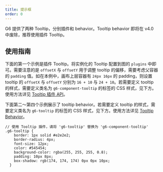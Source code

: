 ```yaml
---
title: 提示框
order: 0
---
```


G6 提供了两种 Tooltip，分别插件和 behavior。Tooltip behavior 即将在 v4.0 中废除，推荐使用插件 Tooltip。

## 使用指南

下面的第一个示例是插件 Tooltip。将实例化的 Tooltip 配置到图的 `plugins` 中即可。需要注意的是 `offsetX` 与 `offsetY` 用于调整 tooltip 的偏移，需要考虑父容器的 `padding` 值。如在本例中，画布上层容器有 `24px 16px` 的 padding，则设置 tooltip 的 `offsetX` 与 `offsetY` 分别为 `16 + 10` 与 `24 + 10`。若需要定义 tooltip 的样式，需要定义类名为 `g6-component-tooltip` 的标签的 CSS 样式，见下方。使用方法详见 [Tooltip 插件 API](/zh/docs/api/Plugins#tooltip)。

下面第二～第四个示例展示了 tooltip behavior。若需要定义 tooltip 的样式，需要定义类名为 `g6-tooltip` 的标签的 CSS 样式，见下方。使用方法详见 [Tooltip Behavior](/zh/docs/manual/middle/states/defaultBehavior#tooltip)。

```
// 使用 Tooltip 插件，请将 'g6-tooltip' 替换为 'g6-component-tooltip'
.g6-tooltip {
    border: 1px solid #e2e2e2;
    border-radius: 4px;
    font-size: 12px;
    color: #545454;
    background-color: rgba(255, 255, 255, 0.8);
    padding: 10px 8px;
    box-shadow: rgb(174, 174, 174) 0px 0px 10px;
  }
```
